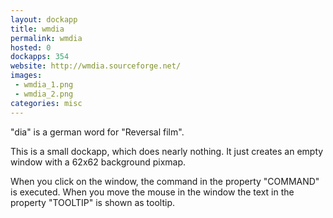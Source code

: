 ```yaml
---
layout: dockapp
title: wmdia
permalink: wmdia
hosted: 0
dockapps: 354
website: http://wmdia.sourceforge.net/
images:
 - wmdia_1.png
 - wmdia_2.png
categories: misc
---
```

"dia" is a german word for "Reversal film".

This is a small dockapp, which does nearly nothing.  It just creates an empty
window with a 62x62 background pixmap.

When you click on the window, the command in the property "COMMAND" is executed.
When you move the mouse in the window the text in the property "TOOLTIP" is
shown as tooltip.
